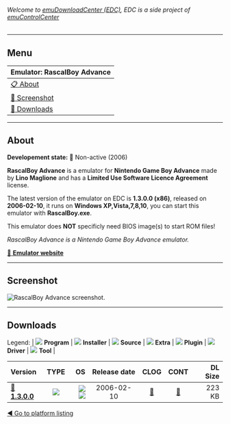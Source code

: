 ###### Welcome to [emuDownloadCenter (EDC)](https://github.com/PhoenixInteractiveNL/emuDownloadCenter/wiki/), EDC is a side project of [emuControlCenter](https://github.com/PhoenixInteractiveNL/emuControlCenter/wiki/)
***
## Menu
| **Emulator: RascalBoy Advance** |
|:---------|
| [:clipboard: About](#about) |
| [:sunrise: Screenshot](#screenshot) |
| [:floppy_disk: Downloads](#downloads) |
***
## About
**Developement state:** :red_circle: Non-active (2006)

**RascalBoy Advance** is a emulator for **Nintendo Game Boy Advance** made by **Lino Maglione** and has a **Limited Use Software Licence Agreement** license.

The latest version of the emulator on EDC is **1.3.0.0 (x86)**, released on **2006-02-10**, it runs on **Windows XP,Vista,7,8,10**, you can start this emulator with **RascalBoy.exe**.

This emulator does **NOT** specificly need BIOS image(s) to start ROM files!

_RascalBoy Advance is a Nintendo Game Boy Advance emulator._

[:link: **Emulator website**](http://spazioinwind.libero.it/linoma/rascalboy.html)
***
## Screenshot
![](https://raw.githubusercontent.com/PhoenixInteractiveNL/emuDownloadCenter/master/hooks/rascalboyadv/emulator_screen_01.jpg "RascalBoy Advance screenshot.")
***
## Downloads
Legend: | 
![](https://raw.githubusercontent.com/wiki/PhoenixInteractiveNL/emuDownloadCenter/images_misc/icon_program_24.png) **Program** | 
![](https://raw.githubusercontent.com/wiki/PhoenixInteractiveNL/emuDownloadCenter/images_misc/icon_installer_24.png) **Installer** | 
![](https://raw.githubusercontent.com/wiki/PhoenixInteractiveNL/emuDownloadCenter/images_misc/icon_source_code_24.png) **Source** | 
![](https://raw.githubusercontent.com/wiki/PhoenixInteractiveNL/emuDownloadCenter/images_misc/icon_extra_24.png) **Extra** | 
![](https://raw.githubusercontent.com/wiki/PhoenixInteractiveNL/emuDownloadCenter/images_misc/icon_plugin_24.png) **Plugin** | 
![](https://raw.githubusercontent.com/wiki/PhoenixInteractiveNL/emuDownloadCenter/images_misc/icon_driver_24.png) **Driver** | 
![](https://raw.githubusercontent.com/wiki/PhoenixInteractiveNL/emuDownloadCenter/images_misc/icon_tool_24.png) **Tool** | 
 
| Version | TYPE | OS | Release date | CLOG | CONT | DL Size |
|:--------|:----:|---:|:------------:|:----:|:----:|--------:|
| [:floppy_disk: **1.3.0.0**](https://github.com/PhoenixInteractiveNL/edc-repo0003/raw/master/rascalboyadv/1.3.0.0.7z) | ![](https://raw.githubusercontent.com/wiki/PhoenixInteractiveNL/emuDownloadCenter/images_misc/icon_program_24.png) | ![](https://raw.githubusercontent.com/wiki/PhoenixInteractiveNL/emuDownloadCenter/images_misc/logo_windows_24.png)![](https://raw.githubusercontent.com/wiki/PhoenixInteractiveNL/emuDownloadCenter/images_misc/icon_32-bit_24.png) | 2006-02-10 | [:page_facing_up:](https://github.com/PhoenixInteractiveNL/edc-repo0003/blob/master/rascalboyadv/1.3.0.0_changelog.txt) | [:mag_right:](https://github.com/PhoenixInteractiveNL/edc-repo0003/blob/master/rascalboyadv/1.3.0.0_contents.txt) | 223 KB |

[:arrow_backward: Go to platform listing](https://github.com/PhoenixInteractiveNL/emuDownloadCenter/wiki/EDC-Platform-List)
